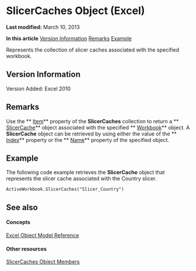 
# SlicerCaches Object (Excel)

 **Last modified:** March 10, 2013

 **In this article**
 [Version Information](#sectionSection0)
 [Remarks](#sectionSection1)
 [Example](#sectionSection2)


Represents the collection of slicer caches associated with the specified workbook.


## Version Information
<a name="sectionSection0"> </a>

Version Added: Excel 2010 


## Remarks
<a name="sectionSection1"> </a>

Use the  ** [Item](92776918-c597-98ed-a73e-0ab2ef9271a7.md)** property of the **SlicerCaches** collection to return a ** [SlicerCache](6e6533e3-0503-a1d3-9ecd-f7997233565f.md)** object associated with the specified ** [Workbook](8c00aa60-c974-eed3-0812-3c9625eb0d4c.md)** object. A **SlicerCache** object can be retrieved by using either the value of the ** [Index](b923111d-27cf-671e-e3de-5795ffb1a737.md)** property or the ** [Name](3b4a00c0-c6c9-6eee-043c-8102642354df.md)** property of the specified object.


## Example
<a name="sectionSection2"> </a>

The following code example retrieves the  **SlicerCache** object that represents the slicer cache associated with the Country slicer.


```
ActiveWorkbook.SlicerCaches("Slicer_Country")
```


## See also
<a name="sectionSection2"> </a>


#### Concepts


 [Excel Object Model Reference](11ea8598-8a20-92d5-f98b-0da04263bf2c.md)
#### Other resources


 [SlicerCaches Object Members](a84c1677-4061-baa1-0562-de07983ac68b.md)
